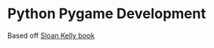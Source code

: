 # Python Pygame Development
Based off [Sloan Kelly book](https://www.apress.com/gp/book/9781484245323)